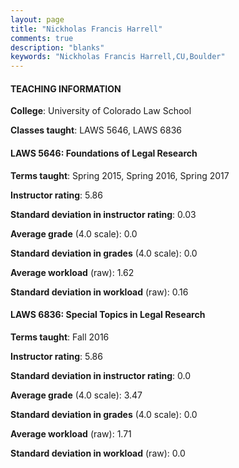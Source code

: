 ```yaml
---
layout: page
title: "Nickholas Francis Harrell" 
comments: true
description: "blanks"
keywords: "Nickholas Francis Harrell,CU,Boulder"
---
```

<head>
<script src="https://ajax.googleapis.com/ajax/libs/jquery/2.1.3/jquery.min.js"></script>
<script src="https://dl.dropboxusercontent.com/s/pc42nxpaw1ea4o9/highcharts.js?dl=0"></script>
<!-- <script src="../assets/js/highcharts.js"></script> -->
<style type="text/css">@font-face {
	font-family: "Bebas Neue";
	src: url(https://www.filehosting.org/file/details/544349/BebasNeue Regular.otf) format("opentype");
	}
	h1.Bebas { 
		font-family: "Bebas Neue", Verdana, Tahoma;
	}
</style>
</head>
	   
#### TEACHING INFORMATION

**College**: University of Colorado Law School

**Classes taught**: LAWS 5646, LAWS 6836

#### LAWS 5646: Foundations of Legal Research

**Terms taught**: Spring 2015, Spring 2016, Spring 2017

**Instructor rating**: 5.86

**Standard deviation in instructor rating**: 0.03

**Average grade** (4.0 scale): 0.0

**Standard deviation in grades** (4.0 scale): 0.0

**Average workload** (raw): 1.62

**Standard deviation in workload** (raw): 0.16

#### LAWS 6836: Special Topics in Legal Research

**Terms taught**: Fall 2016

**Instructor rating**: 5.86

**Standard deviation in instructor rating**: 0.0

**Average grade** (4.0 scale): 3.47

**Standard deviation in grades** (4.0 scale): 0.0

**Average workload** (raw): 1.71

**Standard deviation in workload** (raw): 0.0

